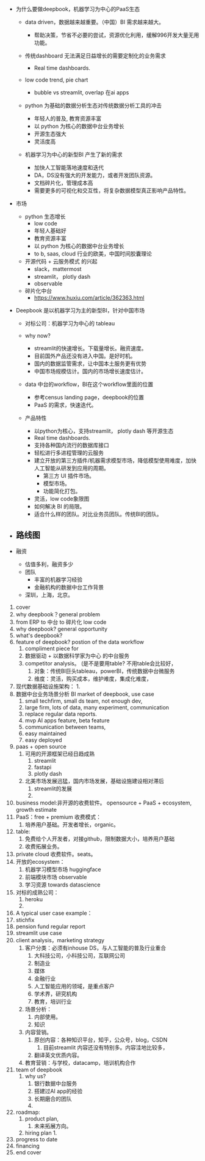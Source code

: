 - 为什么要做deepbook，机器学习为中心的PaaS生态 
  - data driven，数据越来越重要。（中国）BI 需求越来越大。
    - 帮助决策，节省不必要的尝试，资源优化利用，缓解996开发大量无用功能。
  - 传统dashboard 无法满足日益增长的需要定制化的业务需求
    - Real time dashboards.
  - low code trend, pie chart
    - bubble vs streamlit, overlap 在ai apps

  - python 为基础的数据分析生态对传统数据分析工具的冲击
    - 年轻人的普及, 教育资源丰富
    - 以 python 为核心的数据中台业务增长
    - 开源生态强大
    - 灵活度高
  - 机器学习为中心的新型BI 产生了新的需求 
    - 加快人工智能落地速度和迭代
    - DA，DS没有强大的开发能力，或者开发团队资源。
    - 文档碎片化，管理成本高
    - 需要更多的可视化和交互性，将复杂数据模型真正影响产品特性。

- 市场
  - python 生态增长
    - low code
    - 年轻人基础好
    - 教育资源丰富
    - 以 python 为核心的数据中台业务增长
    - to b, saas, cloud 行业的欧美，中国时间胶囊理论
  - 开源代码 + 云服务模式 的兴起
    - slack，mattermost
    - streamlit， plotly dash
    - observable
  - 碎片化中台
    - https://www.huxiu.com/article/362363.html

- Deepbook 是以机器学习为主的新型BI，针对中国市场
  - 对标公司：机器学习为中心的 tableau
  - why now?
    - streamlit的快速增长。下载量增长。融资速度。
    - 目前国外产品还没有进入中国。是好时机。
    - 国内的数据监管需求，让中国本土服务更有优势 
    - 中国市场规模估计。国内的市场增长速度估计。
  - data 中台的workflow，BI在这个workflow里面的位置
    - 参考census landing page，deepbook的位置
    - PaaS 的需求，快速迭代。

  - 产品特性
    - 以python为核心，支持streamlit， plotly dash 等开源生态
    - Real time dashboards.
    - 支持各种国内流行的数据库接口
    - 轻松进行多进程管理的云服务
    - 建立开放的第三方插件/机器需求模型市场，降低模型使用难度，加快人工智能从研发到应用的周期。
      - 第三方 UI 插件市场。
      - 模型市场。
      - 功能简化打包。
    - 灵活，low code象限图
    - 如何解决 BI 的局限。
    - 适合什么样的团队。对比业务员团队。传统BI的团队。

- 路线图
  - 

- 融资
  - 估值多利，融资多少
  - 团队
    - 丰富的机器学习经验
    - 金融机构的数据中台工作背景
  - 深圳，上海，北京。

1. cover
2. why deepbook？general problem
3. from ERP to 中台 to 碎片化 low code
4. why deepbook? general opportunity 
5. what's deepbook?
6. feature of deepbook? postion of the data workflow
   1. compliment piece for
   2. 数据驱动 + 以数据科学家为中心 的中台服务
   3. competitor analysis。 (是不是要用table? 不用table会比较好，
      1.  对象：传统BI巨头tableau，powerBI，传统数据中台微服务
      2.  维度：灵活，购买成本，维护难度，集成化难度，
7. 现代数据基础设施架构：
   1. 
8. 数据中台业务场景分析 BI market of deepbook, use case
   1. small techfirm, small ds team, not enough dev,
   2. large firm, lots of data, many experiment, communication
   3. replace regular data reports.
   4. mvp AI apps feature, beta feature
   5. communication between teams, 
   6. easy maintained 
   7. easy deployed 
9. paas + open source
   1.  可用的开源框架已经日趋成熟
       1.  streamlit
       2.  fastapi
       3.  plotly dash
   2.  北美市场发展迅猛，国内市场发展，基础设施建设相对滞后
       1.  streamlit的发展
       2.  
10. business model:非开源的收费软件。 opensource + PaaS + ecosystem, growth estimate
   3. PaaS：free + premium 收费模式：
      1. 培养用户基础。开发者增长，organic。
   4. table:
      1. 免费给个人开发者，对接github，限制数据大小，培养用户基础
      2. 收费拓展业务。
   5. private cloud 收费软件。seats。
   6. 开放的ecosystem：
      1. 机器学习模型市场 huggingface
      2. 前端模块市场 observable
      3. 学习资源 towards datascience
   7. 对标的成熟公司：
      1. heroku
      2. 
11. A typical user case example：
   8.  stichfix 
   9.  pension fund regular report
   10. streamlit use case 
12. client analysis，marketing strategy
    1. 客户分类：必须有inhouse DS，与人工智能的普及行业重合
       1. 大科技公司，小科技公司，互联网公司
       2. 制造业
       3. 媒体
       4. 金融行业
       5. 人工智能应用的领域，是重点客户
       6. 学术界，研究机构
       7. 教育，培训行业
    2. 场景分析：
       1. 内部使用。
       2. 知识
    3. 内容营销。    
       1. 原创内容：各种知识平台，知乎，公众号，blog，CSDN
          1. 目前streamlit 内容还没有特别多。内容洼地比较多，
       2. 翻译英文优质内容。
    4. 教育营销：与学校，datacamp，培训机构合作
13. team of deepbook
    1.  why us? 
        1.  银行数据中台服务
        2.  搭建过AI app的经验
        3.  长期磨合的团队
        4.  
14. roadmap: 
    1.  product plan, 
        1.  未来拓展方向。
    2.  hiring plan
        1.  
15. progress to date
16. financing
17. end cover